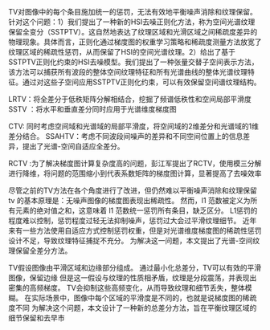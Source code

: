 TV对图像中的每个条目施加统一的惩罚，无法有效地平衡噪声消除和纹理保留。针对这个问题：1）我们提出了一种新的HSI去噪正则化方法，称为空间光谱纹理保留全变分（SSTPTV）。这自然地表达了纹理区域和光滑区域之间稀疏度差异的物理现象。具体而言，正则化通过梯度图的权重学习策略和稀疏度测量方法放宽了纹理区域的稀疏性惩罚，从而保留了HSI的空间光谱纹理。2）给出了基于SSTPTV正则化约束的HSI去噪模型。我们提出了一种张量交替子空间表示方法，该方法可以捕获所有波段的整体空间纹理特征和所有光谱曲线的整体光谱纹理特征。通过对这些子空间应用SSTPTV正则化约束，可以有效保留空间谱纹理结构。

LRTV：将全差分于低秩矩阵分解相结合，挖掘了频谱低秩性和空间局部平滑度
SSTV ：将水平和垂直差分同时应用于光谱维度梯度图

CTV: 同时考虑空间域和光谱域的局部平滑度，将空间域的2维差分和光谱域的1维差分结合。
SSAHTV：考虑不同波段间噪声的差异和不同空间位置上的信息差异，提出了光谱-空间自适应全差分。

RCTV :为了解决梯度图计算复杂度高的问题，彭江军提出了RCTV，使用模三分解进行降维，将问题的范围缩小到代表系数矩阵的梯度图计算，显著提高了去噪效率

尽管之前的TV方法在各个角度进行了改进，但仍然难以平衡噪声消除和纹理保留
tv 的基本原理是：无噪声图像的梯度图表现出稀疏性。
然而，l1 范数被定义为所有元素的绝对值之和，这意味着 l1 范数统一惩罚所有条目，缺乏区分。
L1惩罚的程度难以控制，惩罚程度过轻无法抑制噪声，惩罚过大会过平滑纹理细节。
近年来有一些方法使用自适应方式控制惩罚权重，但是对光谱维度梯度图的稀疏性惩罚设计不足，导致纹理特征捕捉不充分。
为解决这一问题，本文提出了光谱-空间纹理保留全差分方法。

TV假设图像由平滑区域和边缘部分组成。
通过最小化总差分，TV可以有效的平滑图像，保留边缘
但是这一假设与纹理的性质相矛盾，纹理是分段震荡，并表现出密集的高频梯度。
TV会抑制这些高频变化，从而导致纹理和细节丢失，整体模糊。
在实际场景中，图像中每个区域的平滑度是不同的，也就是说梯度图的稀疏度不同
为解决这个问题，本文设计了一种新的总差分方法，旨在平衡纹理区域的细节保留和去早市
